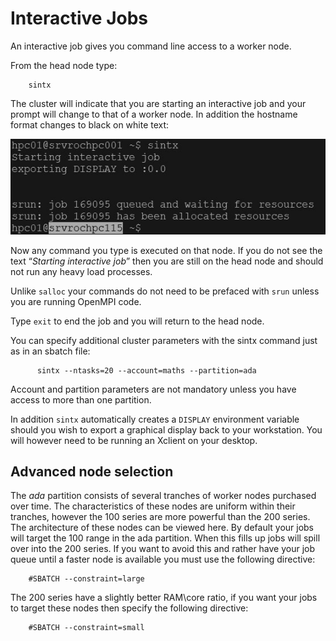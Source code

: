 # Interactive Jobs

An interactive job gives you command line access to a worker node. 

From the head node type:

```
    sintx
```

The cluster will indicate that you are starting an interactive job and your prompt will change to that of a worker node.  In addition the hostname format changes to black on white text:

![running sintx for interactive jobs](interactive.jpg)

Now any command you type is executed on that node. If you do not see the text “_Starting interactive job_” then you are still on the head node and should not run any heavy load processes.

Unlike `salloc` your commands do not need to be prefaced with `srun` unless you are running OpenMPI code.

Type `exit` to end the job and you will return to the head node.

You can specify additional cluster parameters with the sintx command just as in an sbatch file:

```
      sintx --ntasks=20 --account=maths --partition=ada
```

Account and partition parameters are not mandatory unless you have access to more than one partition.

In addition `sintx` automatically creates a `DISPLAY` environment variable should you wish to export a graphical display back to your workstation. You will however need to be running an Xclient on your desktop.

## Advanced node selection

The _ada_ partition consists of several tranches of worker nodes purchased over time.  The characteristics of these nodes are uniform within their tranches, however the 100 series are more powerful than the 200 series.  The architecture of these nodes can be viewed here.  By default your jobs will target the 100 range in the ada partition.  When this fills up jobs will spill over into the 200 series. If you want to avoid this and rather have your job queue until a faster node is available you must use the following directive:

```
    #SBATCH --constraint=large
```

The 200 series have a slightly better RAM\core ratio, if you want your jobs to target these nodes then specify the following directive:

```
    #SBATCH --constraint=small
```